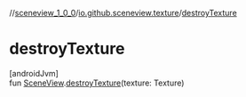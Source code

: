 //[sceneview_1_0_0](../../index.md)/[io.github.sceneview.texture](index.md)/[destroyTexture](destroy-texture.md)

# destroyTexture

[androidJvm]\
fun [SceneView](../io.github.sceneview/-scene-view/index.md).[destroyTexture](destroy-texture.md)(texture: Texture)
